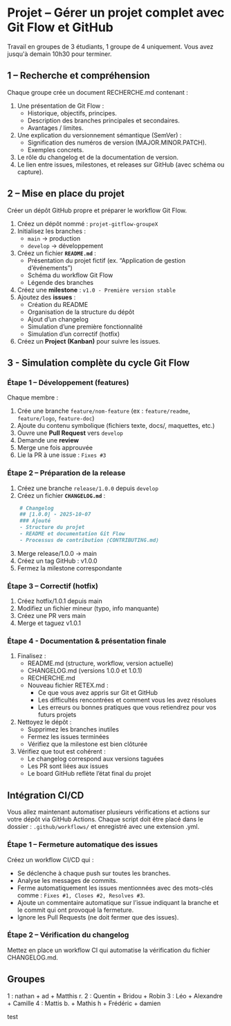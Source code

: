 # Projet – Gérer un projet complet avec Git Flow et GitHub

Travail en groupes de 3 étudiants, 1 groupe de 4 uniquement. Vous avez jusqu'à demain 10h30 pour terminer.

## 1 – Recherche et compréhension

Chaque groupe crée un document RECHERCHE.md contenant :

1. Une présentation de Git Flow :
    - Historique, objectifs, principes.
    - Description des branches principales et secondaires.
    - Avantages / limites.
2. Une explication du versionnement sémantique (SemVer) :
    - Signification des numéros de version (MAJOR.MINOR.PATCH).
    - Exemples concrets.
3. Le rôle du changelog et de la documentation de version.
4. Le lien entre issues, milestones, et releases sur GitHub (avec schéma ou capture).

## 2 – Mise en place du projet

Créer un dépôt GitHub propre et préparer le workflow Git Flow.

1. Créez un dépôt nommé : `projet-gitflow-groupeX`
2. Initialisez les branches :
    - `main` → production  
    - `develop` → développement
3. Créez un fichier **`README.md`** :
    - Présentation du projet fictif (ex. “Application de gestion d’événements”)  
    - Schéma du workflow Git Flow  
    - Légende des branches
4. Créez une **milestone** : `v1.0 - Première version stable`
5. Ajoutez des **issues** :
    - Création du README  
    - Organisation de la structure du dépôt  
    - Ajout d’un changelog  
    - Simulation d’une première fonctionnalité  
    - Simulation d’un correctif (hotfix)
6. Créez un **Project (Kanban)** pour suivre les issues.

## 3 - Simulation complète du cycle Git Flow

### Étape 1 – Développement (features)

Chaque membre :
1. Crée une branche `feature/nom-feature` (ex : `feature/readme`, `feature/logo`, `feature-doc`)
2. Ajoute du contenu symbolique (fichiers texte, docs/, maquettes, etc.)
3. Ouvre une **Pull Request** vers `develop`
4. Demande une **review**
5. Merge une fois approuvée
6. Lie la PR à une issue : `Fixes #3`

### Étape 2 – Préparation de la release

1. Créez une branche `release/1.0.0` depuis `develop`
2. Créez un fichier **`CHANGELOG.md`** :
```markdown
    # Changelog
    ## [1.0.0] - 2025-10-07
    ### Ajouté
    - Structure du projet
    - README et documentation Git Flow
    - Processus de contribution (CONTRIBUTING.md)
```
3. Merge release/1.0.0 → main
4. Créez un tag GitHub : v1.0.0
5. Fermez la milestone correspondante

### Étape 3 – Correctif (hotfix)

1. Créez hotfix/1.0.1 depuis main
2. Modifiez un fichier mineur (typo, info manquante)
3. Créez une PR vers main
4. Merge et taguez v1.0.1

### Étape 4 - Documentation & présentation finale

1. Finalisez :
    - README.md (structure, workflow, version actuelle)
    - CHANGELOG.md (versions 1.0.0 et 1.0.1)
    - RECHERCHE.md
    - Nouveau fichier RETEX.md :
        - Ce que vous avez appris sur Git et GitHub
        - Les difficultés rencontrées et comment vous les avez résolues
        - Les erreurs ou bonnes pratiques que vous retiendrez pour vos futurs projets
2. Nettoyez le dépôt :
    - Supprimez les branches inutiles
    - Fermez les issues terminées
    - Vérifiez que la milestone est bien clôturée
3. Vérifiez que tout est cohérent :
    - Le changelog correspond aux versions taguées
    - Les PR sont liées aux issues
    - Le board GitHub reflète l’état final du projet

## Intégration CI/CD

Vous allez maintenant automatiser plusieurs vérifications et actions sur votre dépôt via GitHub Actions. Chaque script doit être placé dans le dossier : `.github/workflows/` et enregistré avec une extension .yml.

### Étape 1 – Fermeture automatique des issues

Créez un workflow CI/CD qui :

- Se déclenche à chaque push sur toutes les branches.
- Analyse les messages de commits.
- Ferme automatiquement les issues mentionnées avec des mots-clés comme : `Fixes #1, Closes #2, Resolves #3`.
- Ajoute un commentaire automatique sur l’issue indiquant la branche et le commit qui ont provoqué la fermeture.
- Ignore les Pull Requests (ne doit fermer que des issues).

### Étape 2 – Vérification du changelog

Mettez en place un workflow CI qui automatise la vérification du fichier CHANGELOG.md.


## Groupes 

1 : nathan + ad + Matthis r.
2 : Quentin + Bridou + Robin
3 : Léo + Alexandre + Camille
4 : Mattis b. + Mathis h + Frédéric + damien



test